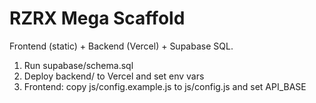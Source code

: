 # RZRX Mega Scaffold

Frontend (static) + Backend (Vercel) + Supabase SQL.

1) Run supabase/schema.sql
2) Deploy backend/ to Vercel and set env vars
3) Frontend: copy js/config.example.js to js/config.js and set API_BASE
